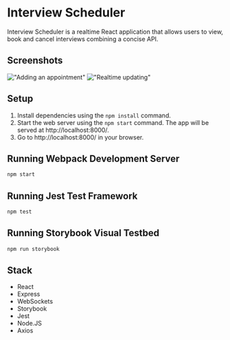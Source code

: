 # Interview Scheduler

Interview Scheduler is a realtime React application that allows users to view, book and cancel interviews combining a concise API.

## Screenshots

!["Adding an appointment"]()
!["Realtime updating"]()

## Setup

1. Install dependencies using the `npm install` command.
2. Start the web server using the `npm start` command. The app will be served at http://localhost:8000/.
3. Go to http://localhost:8000/ in your browser.

## Running Webpack Development Server

```sh
npm start
```

## Running Jest Test Framework

```sh
npm test
```

## Running Storybook Visual Testbed

```sh
npm run storybook
```

## Stack

- React
- Express
- WebSockets
- Storybook
- Jest
- Node.JS
- Axios

